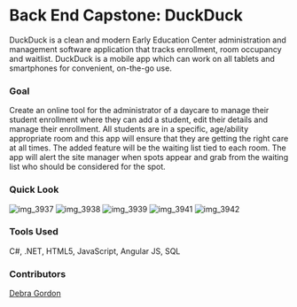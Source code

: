 # Back End Capstone: DuckDuck

DuckDuck is a clean and modern Early Education Center administration and management software application that tracks enrollment, room occupancy and waitlist. DuckDuck is a mobile app which can work on all tablets and smartphones for convenient, on-the-go use.

### Goal

Create an online tool for the administrator of a daycare to manage their student enrollment where they can add a student, edit their details and manage their enrollment.  All students are in a specific, age/ability appropriate room and this app will ensure that they are getting the right care at all times.  The added feature will be the waiting list tied to each room.  The app will alert the site manager when spots appear and grab from the waiting list who should be considered for the spot.

### Quick Look
![img_3937](https://user-images.githubusercontent.com/19670248/27404552-21aad86e-5694-11e7-9985-fd3e71ae77d9.jpg)
![img_3938](https://user-images.githubusercontent.com/19670248/27404529-0731a77e-5694-11e7-8c03-1320135cfa99.jpg)
![img_3939](https://user-images.githubusercontent.com/19670248/27404532-0736ad6e-5694-11e7-9f5e-8324bfd81cc1.jpg)
![img_3941](https://user-images.githubusercontent.com/19670248/27404530-0732c500-5694-11e7-851e-3670d1907384.jpg)
![img_3942](https://user-images.githubusercontent.com/19670248/27404531-07341f72-5694-11e7-84c5-4d80bfbfac92.jpg)

### Tools Used

C#, .NET, HTML5, JavaScript, Angular JS, SQL

### Contributors

[Debra Gordon](http://github.com/debragordon)
